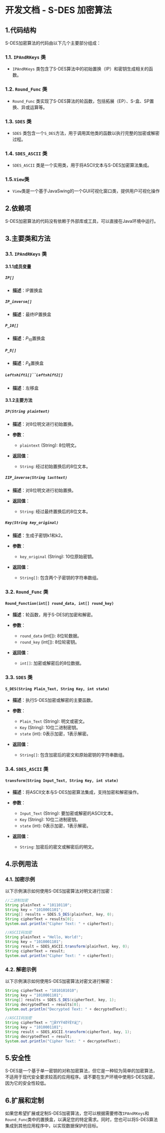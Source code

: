 
# 开发文档 - S-DES 加密算法

##  1.代码结构

S-DES加密算法的代码由以下几个主要部分组成：

### 1.1. `IPAndRKeys` 类

- `IPAndRKeys` 类包含了S-DES算法中的初始置换（IP）和密钥生成相关的函数。

### 1.2. `Round_Func` 类

- `Round_Func` 类实现了S-DES算法的轮函数，包括拓展（EP）、S-盒、SP置换、异或运算等。

### 1.3. `SDES` 类

- `SDES` 类包含一个`S_DES`方法，用于调用其他类的函数以执行完整的加密或解密过程。

### 1.4. `SDES_ASCII` 类

- `SDES_ASCII` 类是一个实用类，用于将ASCII文本与S-DES加密算法集成。

### 1.5.`View`类

- `View`类是一个基于JavaSwing的一个GUI可视化窗口类，提供用户可视化操作

## 2.依赖项

S-DES加密算法的代码没有依赖于外部库或工具，可以直接在Java环境中运行。

## 3.主要类和方法

### 3.1. `IPAndRKeys` 类

#### 3.1.1成员变量

##### `IP[]`

- **描述**：IP置换盒

##### `IP_inverse[]`

- **描述**：最终IP置换盒

##### `P_10[]`

- **描述**：$P_{10}$置换盒

##### `P_8[]`

- **描述**：$P_{8}$置换盒

##### `Leftshift1[]``Leftshift2[]`

- **描述**：左移盒


#### 3.1.2主要方法

##### `IP(String plaintext)`

- **描述**：对8位明文进行初始置换。

- **参数**：
  - `plaintext` (String): 8位明文。

- **返回值**：
  - `String`: 经过初始置换后的8位文本。

##### `IIP_inverse(String lasttext)`

- **描述**：对8位明文进行初始置换。

- **返回值**：
  - `String`: 经过最终置换后的8位文本。
##### `Key(String key_original)`

- **描述**：生成子密钥k1和k2。

- **参数**：
  - `key_original` (String): 10位原始密钥。

- **返回值**：
  - `String[]`: 包含两个子密钥的字符串数组。

### 3.2. `Round_Func` 类

#### `Round_Function(int[] round_data, int[] round_key)`

- **描述**：轮函数，用于S-DES的加密和解密。

- **参数**：
  - `round_data` (int[]): 8位轮数据。
  - `round_key` (int[]): 8位轮密钥。

- **返回值**：
  - `int[]`: 加密或解密后的8位数据。

### 3.3. `SDES` 类

#### `S_DES(String Plain_Text, String Key, int state)`

- **描述**：执行S-DES加密或解密的主要函数。

- **参数**：
  - `Plain_Text` (String): 明文或密文。
  - `Key` (String): 10位二进制密钥。
  - `state` (int): 0表示加密，1表示解密。

- **返回值**：
  - `String[]`: 包含加密后的密文和原始密钥的字符串数组。

### 3.4. `SDES_ASCII` 类

#### `transform(String Input_Text, String Key, int state)`

- **描述**：将ASCII文本与S-DES加密算法集成，支持加密和解密操作。

- **参数**：
  - `Input_Text` (String): 要加密或解密的ASCII文本。
  - `Key` (String): 10位二进制密钥。
  - `state` (int): 0表示加密，1表示解密。

- **返回值**：
  - `String`: 加密后的密文或解密后的明文。

## 4.示例用法

### 4.1. 加密示例

以下示例演示如何使用S-DES加密算法对明文进行加密：

```java
//二进制加密
String plainText = "10110110";
String key = "1010001101";
String[] results = SDES.S_DES(plainText, key, 0);
String cipherText = results[0];
System.out.println("Cipher Text: " + cipherText);
```

```java
//ASCII码加密
String plainText = "Hello, World!";  
String key = "1010001101";  
String result = SDES_ASCII.transform(plainText, key, 0);  
String cipherText = result;  
System.out.println("Cipher Text: " + cipherText);
```

### 4.2. 解密示例

以下示例演示如何使用S-DES加密算法对密文进行解密：

```java
String cipherText = "1010101010";
String key = "1010001101";
String[] results = SDES.S_DES(cipherText, key, 1);
String decryptedText = results[0];
System.out.println("Decrypted Text: " + decryptedText);
```

```java
//ASCII码加密
String cipherText = "ÂYYÝ­4ðÝÈYá";  
String key = "1010001101";  
String result = SDES_ASCII.transform(cipherText, key, 1);  
String decryptedText = result;  
System.out.println("Cipher Text: " + decryptedText);
```
## 5.安全性

S-DES是一个基于单一密钥的对称加密算法，但它是一种较为简单的加密算法，不适用于现代安全要求较高的应用程序。请不要在生产环境中使用S-DES加密，因为它的安全性较低。

## 6.扩展和定制

如果您希望扩展或定制S-DES加密算法，您可以根据需要修改`IPAndRKeys`和`Round_Func`类中的置换盒，以满足您的特定需求。同时，您也可以将S-DES算法集成到其他应用程序中，以实现数据保护的目标。